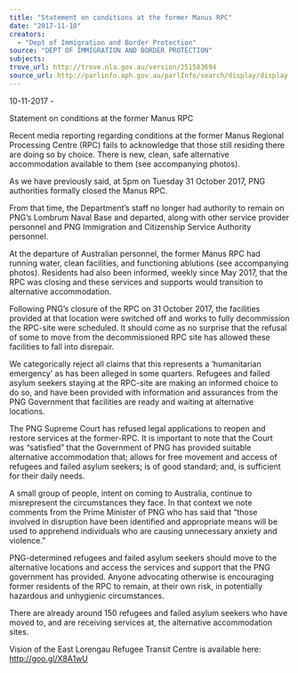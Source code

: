 ```yaml
---
title: "Statement on conditions at the former Manus RPC"
date: "2017-11-10"
creators:
  - "Dept of Immigration and Border Protection"
source: "DEPT OF IMMIGRATION AND BORDER PROTECTION"
subjects:
trove_url: http://trove.nla.gov.au/version/251503694
source_url: http://parlinfo.aph.gov.au/parlInfo/search/display/display.w3p;query=Id%3A%22media/pressrel/5629641%22
---
```


 10-11-2017 -

 Statement on conditions at the former Manus RPC

 Recent media reporting regarding conditions at the former Manus Regional Processing Centre (RPC) fails to acknowledge that those still residing there are doing so by choice. There is new, clean, safe alternative accommodation available to them (see accompanying photos).

 As we have previously said, at 5pm on Tuesday 31 October 2017, PNG authorities formally closed the Manus RPC.

 From that time, the Department’s staff no longer had authority to remain on PNG’s Lombrum Naval Base and departed, along with other service provider personnel and PNG Immigration and Citizenship Service Authority personnel.

 At the departure of Australian personnel, the former Manus RPC had running water, clean facilities, and functioning ablutions (see accompanying photos). Residents had also been informed, weekly since May 2017, that the RPC was closing and these services and supports would transition to alternative accommodation.

 Following PNG’s closure of the RPC on 31 October 2017, the facilities provided at that location were switched off and works to fully decommission the RPC-site were scheduled. It should come as no surprise that the refusal of some to move from the decommissioned RPC site has allowed these facilities to fall into disrepair.

 We categorically reject all claims that this represents a ‘humanitarian emergency’ as has been alleged in some quarters. Refugees and failed asylum seekers staying at the RPC-site are making an informed choice to do so, and have been provided with information and assurances from the PNG Government that facilities are ready and waiting at alternative locations.

 The PNG Supreme Court has refused legal applications to reopen and restore services at the former-RPC. It is important to note that the Court was “satisfied” that the Government of PNG has provided suitable alternative accommodation that; allows for free movement and access of refugees and failed asylum seekers; is of good standard; and, is sufficient for their daily needs.

 A small group of people, intent on coming to Australia, continue to misrepresent the circumstances they face. In that context we note comments from the Prime Minister of PNG who has said that “those involved in disruption have been identified and appropriate means will be used to apprehend individuals who are causing unnecessary anxiety and violence.”

 PNG-determined refugees and failed asylum seekers should move to the alternative locations and access the services and support that the PNG government has provided. Anyone advocating otherwise is encouraging former residents of the RPC to remain, at their own risk, in potentially hazardous and unhygienic circumstances.

 There are already around 150 refugees and failed asylum seekers who have moved to, and are receiving services at, the alternative accommodation sites.

 Vision of the East Lorengau Refugee Transit Centre is available here: http://goo.gl/X8A1wU

